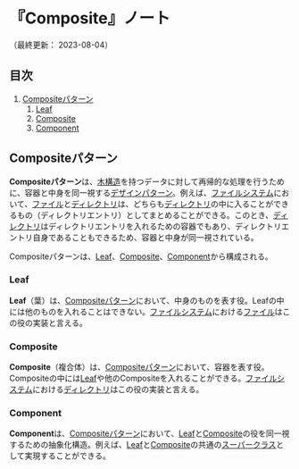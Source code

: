 # 『Composite』ノート

（最終更新： 2023-08-04）


## 目次

1. [Compositeパターン](#compositeパターン)
	1. [Leaf](#leaf)
	1. [Composite](#composite)
	1. [Component](#component)


## Compositeパターン

**Compositeパターン**は、[木構造](../../../../basics/applied_mathematics/_/chapters/graph_theory.md#木)を持つデータに対して再帰的な処理を行うために、容器と中身を同一視する[デザインパターン](./design_pattern.md#デザインパターン)。例えば、[ファイルシステム](../../../../computer/software/_/chapters/file_system.md#ファイルシステム)において、[ファイル](../../../../computer/software/_/chapters/file_system.md#ファイル)と[ディレクトリ](../../../../computer/software/_/chapters/file_system.md#ディレクトリ)は、どちらも[ディレクトリ](../../../../computer/software/_/chapters/file_system.md#ディレクトリ)の中に入ることができるもの（ディレクトリエントリ）としてまとめることができる。このとき、[ディレクトリ](../../../../computer/software/_/chapters/file_system.md#ディレクトリ)はディレクトリエントリを入れるための容器でもあり、ディレクトリエントリ自身であることもできるため、容器と中身が同一視されている。

Compositeパターンは、[Leaf](#leaf)、[Composite](#composite)、[Component](#component)から構成される。

### Leaf

**Leaf**（葉）は、[Compositeパターン](#compositeパターン)において、中身のものを表す役。Leafの中には他のものを入れることはできない。[ファイルシステム](../../../../computer/software/_/chapters/file_system.md#ファイルシステム)における[ファイル](../../../../computer/software/_/chapters/file_system.md#ファイル)はこの役の実装と言える。

### Composite

**Composite**（複合体）は、[Compositeパターン](#compositeパターン)において、容器を表す役。Compositeの中には[Leaf](#leaf)や他のCompositeを入れることができる。[ファイルシステム](../../../../computer/software/_/chapters/file_system.md#ファイルシステム)における[ディレクトリ](../../../../computer/software/_/chapters/file_system.md#ディレクトリ)はこの役の実装と言える。

### Component

**Component**は、[Compositeパターン](#compositeパターン)において、[Leaf](#leaf)と[Composite](#composite)の役を同一視するための抽象化構造。例えば、[Leaf](#leaf)と[Composite](#composite)の共通の[スーパークラス](../../../../programming/_/chapters/object_oriented.md#親クラス)として実現することができる。
